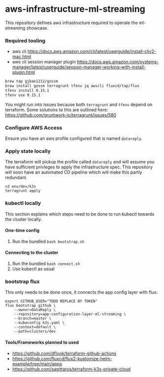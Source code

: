 # aws-infrastructure-ml-streaming

This repository defines aws infrastructure required to operate the ml-streaming showcase.

### Required tooling

- aws cli https://docs.aws.amazon.com/cli/latest/userguide/install-cliv2-mac.html
- aws cli session manager plugin https://docs.aws.amazon.com/systems-manager/latest/userguide/session-manager-working-with-install-plugin.html

```bash
brew tap gjbae1212/gossm
brew install gossm terragrunt tfenv jq awscli fluxcd/tap/flux
tfenv install 0.15.1
tfenv use 0.15.1
```

You might run into issues because both `terragrunt` and `tfenv` depend on terraform. Some solutions to this are outlined here:
https://github.com/gruntwork-io/terragrunt/issues/580

### Configure AWS Access

Ensure you have an aws profile configured that is named `datareply`.


### Apply state locally
The terraform will pickup the profile called `datareply` and will assume you have sufficient privleges to apply the infrastructure spec.
This repository will soon have an automated CD pipeline which will make this partly redundant.

```
cd env/dev/k3s
terragrunt apply
```

###  kubectl locally
This section explains which steps need to be done to run kubectl towards the cluster locally.

#### One-time config
1. Run the bundled `bash bootstrap.sh`


#### Connecting to the cluster

1. Run the bundled `bash connect.sh`
2. Use kubectl as usual

### bootstrap flux

This  only needs to be done once, it connects the app config layer with flux:

```
export GITHUB_USER="TODO REPLACE BY TOKEN"
flux bootstrap github \
    --owner=DataReply \
    --repository=app-configuration-layer-ml-streaming \
    --branch=master \
    --kubeconfig k3s.yaml \
    --context=default \
    --path=clusters/dev
```

#### Tools/Frameworks planned to used

- https://github.com/dflook/terraform-github-actions
- https://github.com/fluxcd/flux2-kustomize-helm-example/tree/main/apps
- https://github.com/sagittaros/terraform-k3s-private-cloud
